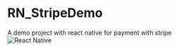 # RN_StripeDemo
A demo project with react native for payment with stripe\
![React Native](https://img.shields.io/badge/react_native-%2320232a.svg?style=for-the-badge&logo=react&logoColor=%2361DAFB)

